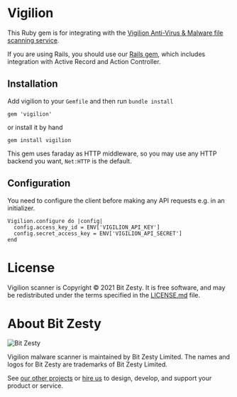 # Vigilion

This Ruby gem is for integrating with the [Vigilion Anti-Virus & Malware file scanning service](https://github.com/bitzesty/vigilion-scanner).

If you are using Rails, you should use our [Rails gem](
https://github.com/vigilion/vigilion-rails), which includes
integration with Active Record and Action Controller.

## Installation

Add vigilion to your `Gemfile` and then run `bundle install`

`gem 'vigilion'`

or install it by hand

`gem install vigilion`

This gem uses faraday as HTTP middleware, so you may use any HTTP
backend you want, `Net:HTTP` is the default.

## Configuration

You need to configure the client before making any API requests e.g. in an initializer.

```
Vigilion.configure do |config|
  config.access_key_id = ENV['VIGILION_API_KEY']
  config.secret_access_key = ENV['VIGILION_API_SECRET']
end
```

# License

Vigilion scanner is Copyright © 2021 Bit Zesty. It is free
software, and may be redistributed under the terms specified in the
[LICENSE.md] file.

[LICENSE.md]: https://github.com/vigilion/vigilion-ruby/blob/master/LICENSE.md


# About Bit Zesty

![Bit Zesty](https://bitzesty.com/wp-content/uploads/2017/01/logo_dark.png)

Vigilion malware scanner is maintained by Bit Zesty Limited.
The names and logos for Bit Zesty are trademarks of Bit Zesty Limited.

See [our other projects](https://bitzesty.com/client-stories/) or
[hire us](https://bitzesty.com/contact/) to design, develop, and support your product or service.
